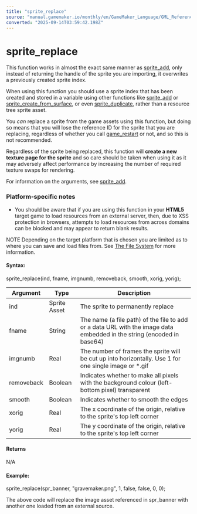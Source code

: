 ```yaml
---
title: "sprite_replace"
source: "manual.gamemaker.io/monthly/en/GameMaker_Language/GML_Reference/Asset_Management/Sprites/Sprite_Manipulation/sprite_replace.htm"
converted: "2025-09-14T03:59:42.198Z"
---
```


# sprite\_replace

This function works in almost the exact same manner as [sprite\_add](sprite_add.md), only instead of returning the handle of the sprite you are importing, it overwrites a previously created sprite index.

When using this function you should use a sprite index that has been created and stored in a variable using other functions like [sprite\_add](sprite_add.md) or [sprite\_create\_from\_surface](sprite_create_from_surface.md), or even [sprite\_duplicate](sprite_duplicate.md), rather than a resource tree sprite asset.

You _can_ replace a sprite from the game assets using this function, but doing so means that you will lose the reference ID for the sprite that you are replacing, regardless of whether you call [game\_restart](../../../General_Game_Control/game_restart.md) or not, and so this is not recommended.

Regardless of the sprite being replaced, this function will **create a new texture page for the sprite** and so care should be taken when using it as it may adversely affect performance by increasing the number of required texture swaps for rendering.

For information on the arguments, see [sprite\_add](sprite_add.md).

### Platform-specific notes

-   You should be aware that if you are using this function in your **HTML5** target game to load resources from an external server, then, due to XSS protection in browsers, attempts to load resources from across domains can be blocked and may appear to return blank results.

NOTE Depending on the target platform that is chosen you are limited as to where you can save and load files from. See [The File System](../../../../../Additional_Information/The_File_System.md) for more information.

#### Syntax:

sprite\_replace(ind, fname, imgnumb, removeback, smooth, xorig, yorig);

| Argument | Type | Description |
| --- | --- | --- |
| ind | Sprite Asset | The sprite to permanently replace |
| fname | String | The name (a file path) of the file to add or a data URL with the image data embedded in the string (encoded in base64) |
| imgnumb | Real | The number of frames the sprite will be cut up into horizontally. Use 1 for one single image or *.gif |
| removeback | Boolean | Indicates whether to make all pixels with the background colour (left-bottom pixel) transparent |
| smooth | Boolean | Indicates whether to smooth the edges |
| xorig | Real | The x coordinate of the origin, relative to the sprite's top left corner |
| yorig | Real | The y coordinate of the origin, relative to the sprite's top left corner |

#### Returns

N/A

#### Example:

sprite\_replace(spr\_banner, "gravemaker.png", 1, false, false, 0, 0);

The above code will replace the image asset referenced in spr\_banner with another one loaded from an external source.